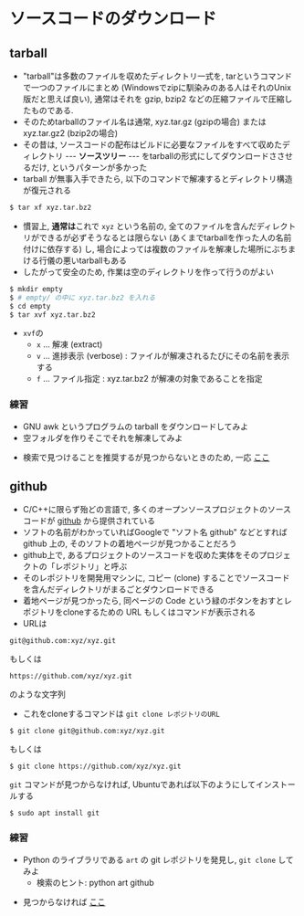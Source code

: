 # ソースコードのダウンロード

## tarball

* "tarball"は多数のファイルを収めたディレクトリ一式を, tarというコマンドで一つのファイルにまとめ (Windowsでzipに馴染みのある人はそれのUnix版だと思えば良い), 通常はそれを gzip, bzip2 などの圧縮ファイルで圧縮したものである. 
* そのためtarballのファイル名は通常, xyz.tar.gz (gzipの場合) または xyz.tar.gz2 (bzip2の場合)
* その昔は, ソースコードの配布はビルドに必要なファイルをすべて収めたディレクトリ --- **ソースツリー** --- をtarballの形式にしてダウンロードささせるだけ, というパターンが多かった
* tarball が無事入手できたら, 以下のコマンドで解凍するとディレクトリ構造が復元される
```bash
$ tar xf xyz.tar.bz2
```
* 慣習上, **通常は**これで `xyz` という名前の, 全てのファイルを含んだディレクトリができるが必ずそうなるとは限らない (あくまでtarballを作った人の名前付けに依存する) し, 場合によっては複数のファイルを解凍した場所にぶちまける行儀の悪いtarballもある
* したがって安全のため, 作業は空のディレクトリを作って行うのがよい
```bash
$ mkdir empty
$ # empty/ の中に xyz.tar.bz2 を入れる
$ cd empty
$ tar xvf xyz.tar.bz2
```

* `xvf`の
  * `x` ... 解凍 (extract)
  * `v` ... 進捗表示 (verbose) : ファイルが解凍されるたびにその名前を表示する
  * `f` ... ファイル指定 : xyz.tar.bz2 が解凍の対象であることを指定

### 練習

+ GNU awk というプログラムの tarball をダウンロードしてみよ
+ 空フォルダを作りそこでそれを解凍してみよ

* 検索で見つけることを推奨するが見つからないときのため, 一応 [ここ](https://www.gnu.org/software/gawk/)

## github

* C/C++に限らず殆どの言語で, 多くのオープンソースプロジェクトのソースコードが [github](https://github.com/) から提供されている
* ソフトの名前がわかっていればGoogleで "ソフト名 github" などとすれば github 上の, そのソフトの着地ページが見つかることだろう
* github上で, あるプロジェクトのソースコードを収めた実体をそのプロジェクトの「レポジトリ」と呼ぶ
* そのレポジトリを開発用マシンに, コピー (clone) することでソースコードを含んだディレクトリがまるごとダウンロードできる
* 着地ページが見つかったら, 同ページの Code という緑のボタンをおすとレポジトリをcloneするための URL もしくはコマンドが表示される
* URLは 
```
git@github.com:xyz/xyz.git
```
もしくは
```
https://github.com/xyz/xyz.git
```
のような文字列
* これをcloneするコマンドは `git clone レポジトリのURL`
```
$ git clone git@github.com:xyz/xyz.git
```
もしくは
```
$ git clone https://github.com/xyz/xyz.git
```

`git` コマンドが見つからなければ, Ubuntuであれば以下のようにしてインストールする

```
$ sudo apt install git
```

### 練習

+ Python のライブラリである `art` の git レポジトリを発見し, `git clone` してみよ
  * 検索のヒント: python art github 
* 見つからなければ [ここ](https://github.com/sepandhaghighi/art)

